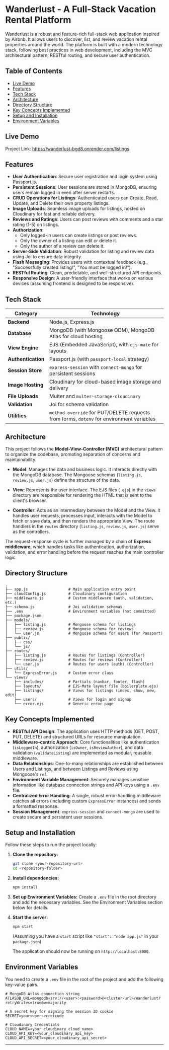 # Wanderlust - A Full-Stack Vacation Rental Platform

Wanderlust is a robust and feature-rich full-stack web application inspired by Airbnb. It allows users to discover, list, and review vacation rental properties around the world. The platform is built with a modern technology stack, following best practices in web development, including the MVC architectural pattern, RESTful routing, and secure user authentication.

## Table of Contents

- [Live Demo](#live-demo)
- [Features](#features)
- [Tech Stack](#tech-stack)
- [Architecture](#architecture)
- [Directory Structure](#directory-structure)
- [Key Concepts Implemented](#key-concepts-implemented)
- [Setup and Installation](#setup-and-installation)
- [Environment Variables](#environment-variables)

## Live Demo

Project Link: https://wanderlust-bgd8.onrender.com/listings

## Features

- **User Authentication**: Secure user registration and login system using Passport.js.
- **Persistent Sessions**: User sessions are stored in MongoDB, ensuring users remain logged in even after server restarts.
- **CRUD Operations for Listings**: Authenticated users can Create, Read, Update, and Delete their own property listings.
- **Image Uploads**: Seamless image uploads for listings, hosted on Cloudinary for fast and reliable delivery.
- **Reviews and Ratings**: Users can post reviews with comments and a star rating (1-5) on listings.
- **Authorization**:
  - Only logged-in users can create listings or post reviews.
  - Only the owner of a listing can edit or delete it.
  - Only the author of a review can delete it.
- **Server-Side Validation**: Robust validation for listing and review data using Joi to ensure data integrity.
- **Flash Messaging**: Provides users with contextual feedback (e.g., "Successfully created listing!", "You must be logged in!").
- **RESTful Routing**: Clean, predictable, and well-structured API endpoints.
- **Responsive Design**: A user-friendly interface that works on various devices (assuming frontend is designed to be responsive).

## Tech Stack

| Category          | Technology                                                                                             |
| ----------------- | ------------------------------------------------------------------------------------------------------ |
| **Backend**       | Node.js, Express.js                                                                                    |
| **Database**      | MongoDB (with Mongoose ODM), MongoDB Atlas for cloud hosting                                           |
| **View Engine**   | EJS (Embedded JavaScript), with `ejs-mate` for layouts                                                 |
| **Authentication**| Passport.js (with `passport-local` strategy)                                                           |
| **Session Store** | `express-session` with `connect-mongo` for persistent sessions                                         |
| **Image Hosting** | Cloudinary for cloud-based image storage and delivery                                                  |
| **File Uploads**  | Multer and `multer-storage-cloudinary`                                                                 |
| **Validation**    | Joi for schema validation                                                                              |
| **Utilities**     | `method-override` for PUT/DELETE requests from forms, `dotenv` for environment variables               |

## Architecture

This project follows the **Model-View-Controller (MVC)** architectural pattern to organize the codebase, promoting separation of concerns and maintainability.

-   **Model**: Manages the data and business logic. It interacts directly with the MongoDB database. The Mongoose schemas (`listing.js`, `review.js`, `user.js`) define the structure of the data.

-   **View**: Represents the user interface. The EJS files (`.ejs`) in the `views` directory are responsible for rendering the HTML that is sent to the client's browser.

-   **Controller**: Acts as an intermediary between the Model and the View. It handles user requests, processes input, interacts with the Model to fetch or save data, and then renders the appropriate View. The route handlers in the `routes` directory (`listing.js`, `review.js`, `user.js`) serve as the controllers.

The request-response cycle is further managed by a chain of **Express middleware**, which handles tasks like authentication, authorization, validation, and error handling before the request reaches the main controller logic.

## Directory Structure

```
.
├── app.js                  # Main application entry point
├── cloudConfig.js          # Cloudinary configuration
├── middleware.js           # Custom middleware (auth, validation, etc.)
├── schema.js               # Joi validation schemas
├── .env                    # Environment variables (not committed)
├── package.json
├── models/
│   ├── listing.js          # Mongoose schema for listings
│   ├── review.js           # Mongoose schema for reviews
│   └── user.js             # Mongoose schema for users (for Passport)
├── public/
│   ├── css/
│   └── js/
├── routes/
│   ├── listing.js          # Routes for listings (Controller)
│   ├── review.js           # Routes for reviews (Controller)
│   └── user.js             # Routes for users (auth) (Controller)
├── utils/
│   └── ExpressError.js     # Custom error class
└── views/
    ├── includes/           # Partials (navbar, footer, flash)
    ├── layouts/            # EJS-Mate layout file (boilerplate.ejs)
    ├── listings/           # Views for listings (index, show, new, edit)
    ├── users/              # Views for login and signup
    └── error.ejs           # Generic error page
```

## Key Concepts Implemented

-   **RESTful API Design**: The application uses HTTP methods (GET, POST, PUT, DELETE) and structured URLs for resource manipulation.
-   **Middleware-centric Approach**: Core functionalities like authentication (`isLoggedIn`), authorization (`isOwner`, `isReviewAuthor`), and data validation (`validateListing`) are implemented as modular, reusable middleware.
-   **Data Relationships**: One-to-many relationships are established between Users and Listings, and between Listings and Reviews using Mongoose's `ref`.
-   **Environment Variable Management**: Securely manages sensitive information like database connection strings and API keys using a `.env` file.
-   **Centralized Error Handling**: A single, robust error-handling middleware catches all errors (including custom `ExpressError` instances) and sends a formatted response.
-   **Session Management**: `express-session` and `connect-mongo` are used to create secure and persistent user sessions.

## Setup and Installation

Follow these steps to run the project locally:

1.  **Clone the repository:**
    ```sh
    git clone <your-repository-url>
    cd <repository-folder>
    ```

2.  **Install dependencies:**
    ```sh
    npm install
    ```

3.  **Set up Environment Variables:**
    Create a `.env` file in the root directory and add the necessary variables. See the Environment Variables section below for details.

4.  **Start the server:**
    ```sh
    npm start
    ```
    (Assuming you have a `start` script like `"start": "node app.js"` in your `package.json`)

    The application should now be running on `http://localhost:8080`.

## Environment Variables

You need to create a `.env` file in the root of the project and add the following key-value pairs.

```env
# MongoDB Atlas connection string
ATLASDB_URL=mongodb+srv://<user>:<password>@<cluster-url>/Wanderlust?retryWrites=true&w=majority

# A secret key for signing the session ID cookie
SECRET=yoursupersecretcode

# Cloudinary Credentials
CLOUD_NAME=<your_cloudinary_cloud_name>
CLOUD_API_KEY=<your_cloudinary_api_key>
CLOUD_API_SECRET=<your_cloudinary_api_secret>
```

---


